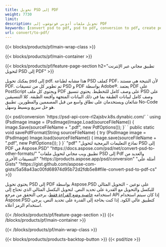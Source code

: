 ```yaml
---
title: تحويل PSD إلى PDF
weight: 7730
limit: 
description: تحويل ملفات أدوبي فوتوشوب إلى PDF
keywords: [convert psd to pdf, psd to pdf, conversion to pdf, create pdf from psd, print psd as pdf]
url: convert/to-pdf/
---
```


{{< blocks/products/pf/main-wrap-class >}}

{{< blocks/products/pf/main-container >}}

{{< blocks/products/pf/feature-page-section h2="تطبيق مجاني عبر الإنترنت لتحويل PSD إلى PDF" >}}
<p>يمكنك تحويل psd إلى pdf. هذا مشابه لطباعة PSD كملف PDF، لأن النتيجة هي مستند PDF. تم تطوير كل من تنسيقات PSD و PDF بواسطة Adobe®. يعتمد PDF على PostScript ويحتوي كل ملف PDF على وصف كامل للتخطيط. يحتوي تنسيق PSD على وصف كامل لبيانات الطبقة بما في ذلك البيانات المتجهة وأقنعة الطبقة. كلا التنسيقين شائعان ويستخدمان على نطاق واسع من قبل المصممين والمطورين. تطبيق No-Code هو حل سريع وبسيط وسهل.</p>
{{< psd/conversion `https://psd-api-core-rl2ajsbv.k8s.dynabic.com/` 
`    using (PsdImage image = (PsdImage)Image.Load(sourceFileName))
    {
        image.Save(sourceFileName + ".pdf", new PdfOptions());
    }` 
	`    public static void savePdfFormat(String sourceFileName) {
        try (PsdImage image = (PsdImage) Image.load(sourceFileName)) {
            image.save(sourceFileName + ".pdf", new PdfOptions());
        }
    }` 
	"pdf" 
"نماذج التعليمات البرمجية لتحويل PSD إلى PDF في Aspose.PSD"  "https://docs.aspose.com/psd/net/convert-psd-to-other-formats/" 
"تطبيق ويب مجاني لتحويل ملفات PSD إلى Pdf والعديد من التنسيقات الأخرى" "https://products.aspose.app/psd/conversion" 
"أمثلة على Gists" "https://gist.github.com/aspose-com-gists/5a58a43ac00fd68974d95b72d2fdb5e8#file-convert-psd-to-pdf-cs" >}}
<p>يحتوي تحويل PSD إلى PDF بواسطة Aspose.PSD على نوعين - التحويل المثالي للبكسل والتحويل مع القدرة على تحديد النص. لتحويل البكسل المثالي الذي تحتاج إلى استخدامه <a href="https://reference.aspose.com/psd/net/aspose.psd.imageloadoptions/psdloadoptions/readonlymode/">خاصية وضع القراءة فقط</a>، يرجى التحقق من مرجع API إذا كان سيتم استخدام Aspose.PSD كتطبيق عالي الكود. إذا كنت بحاجة إلى القدرة على تحديد النص، يرجى استخدام الرمز أعلاه.</p>
{{< /blocks/products/pf/feature-page-section >}}
{{< /blocks/products/pf/main-container >}}


{{< /blocks/products/pf/main-wrap-class >}}

{{< blocks/products/products-backtop-button >}}
{{< psd/tize >}}
